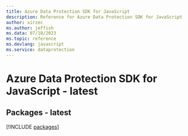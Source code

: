 ```yaml
---
title: Azure Data Protection SDK for JavaScript
description: Reference for Azure Data Protection SDK for JavaScript
author: xirzec
ms.author: jeffish
ms.data: 07/18/2023
ms.topic: reference
ms.devlang: javascript
ms.service: dataprotection
---
```

# Azure Data Protection SDK for JavaScript - latest
## Packages - latest
[!INCLUDE [packages](data-protection-index.md)]